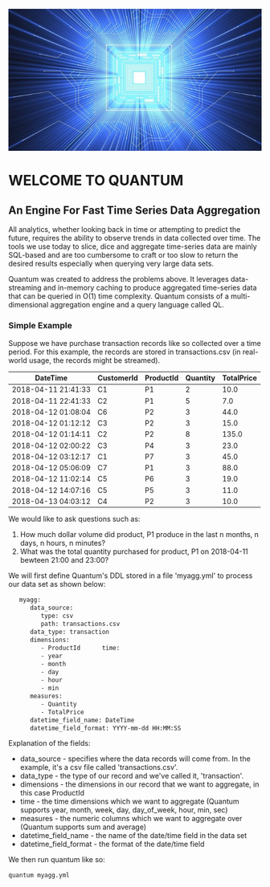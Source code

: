 ![ScreenShot](images/quantum.jpg)
<h1>WELCOME TO QUANTUM</h1>

<h2>An Engine For Fast Time Series Data Aggregation</h2>

All analytics, whether looking back in time or attempting to predict the future, requires the ability to observe trends in data collected over time.
The tools we use today to slice, dice and aggregate time-series data are mainly SQL-based and are too cumbersome to craft or too slow to return the
desired results especially when querying very large data sets.

Quantum was created to address the problems above. It leverages data-streaming and in-memory caching to produce aggregated time-series data that can
be queried in O(1) time complexity. Quantum consists of a multi-dimensional aggregation engine and a query language called QL. 

<h3>Simple Example</h3>

Suppose we have purchase transaction records like so collected over a time period.
For this example, the records are stored in transactions.csv (in real-world usage, the records might be streamed).

|DateTime|CustomerId|ProductId|Quantity|TotalPrice|
|------- |----------|---------|--------|----------|
|2018-04-11 21:41:33|C1|P1|2|10.0|
|2018-04-11 22:41:33|C2|P1|5|7.0|
|2018-04-12 01:08:04|C6|P2|3|44.0|
|2018-04-12 01:12:12|C3|P2|3|15.0|
|2018-04-12 01:14:11|C2|P2|8|135.0|
|2018-04-12 02:00:22|C3|P4|3|23.0|
|2018-04-12 03:12:17|C1|P7|3|45.0|
|2018-04-12 05:06:09|C7|P1|3|88.0|
|2018-04-12 11:02:14|C5|P6|3|19.0|
|2018-04-12 14:07:16|C5|P5|3|11.0|
|2018-04-13 04:03:12|C4|P2|3|10.0|

We would like to ask questions such as:

1. How much dollar volume did product, P1 produce in the last n months, n days, n hours, n minutes?
2. What was the total quantity purchased for product, P1 on 2018-04-11 bewteen 21:00 and 23:00?

We will first define Quantum's DDL stored in a file 'myagg.yml' to process our data set as shown below:
```
   myagg:
      data_source:
         type: csv
         path: transactions.csv
      data_type: transaction
      dimensions:
         - ProductId      time:
         - year
         - month
         - day
         - hour
         - min
      measures:
         - Quantity
         - TotalPrice
      datetime_field_name: DateTime
      datetime_field_format: YYYY-mm-dd HH:MM:SS
```

Explanation of the fields:

* data_source - specifies where the data records will come from. In the example, it's a csv file called 'transactions.csv'. 
* data_type - the type of our record and we've called it, 'transaction'.
* dimensions - the dimensions in our record that we want to aggregate, in this case ProductId
* time - the time dimensions which we want to aggregate (Quantum supports year, month, week, day, day_of_week, hour, min, sec)
* measures - the numeric columns which we want to aggregate over (Quantum supports sum and average)
* datetime_field_name - the name of the date/time field in the data set
* datetime_field_format - the format of the date/time field

We then run quantum like so:

    quantum myagg.yml




